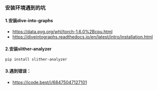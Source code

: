### 安装环境遇到的坑

#### 1.安装dive-into-graphs
- https://data.pyg.org/whl/torch-1.6.0%2Bcpu.html
- https://diveintographs.readthedocs.io/en/latest/intro/installation.html

#### 2.安装slither-analyzer
```shell
pip install slither-analyzer
```

#### 3.遇到错误：
- https://icode.best/i/68475047127101
